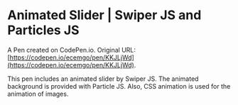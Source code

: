 # Animated Slider | Swiper JS and Particles JS

A Pen created on CodePen.io. Original URL: [https://codepen.io/ecemgo/pen/KKJLjWd](https://codepen.io/ecemgo/pen/KKJLjWd).

This pen includes an animated slider by Swiper JS. The animated background is provided with Particle JS. Also, CSS animation is used for the animation of images.